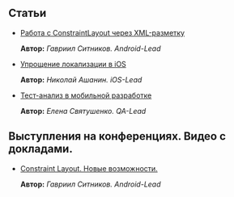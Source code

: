 ## Статьи

- [Работа с ConstraintLayout через XML-разметку](https://habrahabr.ru/company/touchinstinct/blog/326814/)
  
  **Автор:** *Гавриил Ситников. Android-Lead*

- [Упрощение локализации в iOS](https://habrahabr.ru/company/touchinstinct/blog/327356/)
  
  **Автор:** *Николай Ашанин. iOS-Lead*

- [Тест-анализ в мобильной разработке](https://habrahabr.ru/company/touchinstinct/blog/329000/)
  
  **Автор:** *Елена Святушенко. QA-Lead*

## Выступления на конференциях. Видео с докладами.
  
- [Constraint Layout. Новые возможности.](https://www.youtube.com/watch?v=bnd32MDnPhQ)
  
  **Автор:** *Гавриил Ситников. Android-Lead*
